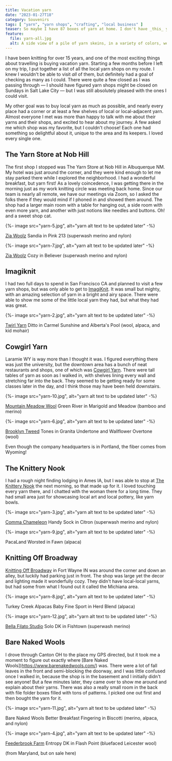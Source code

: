 ```yaml
---
title: Vacation yarn
date: "2023-01-27T18"
category: Souvenirs
tags: [ "yarn", "yarn shops", "crafting", "local business" ]
teaser: So maybe I have 87 boxes of yarn at home. I don't have _this_ yarn.
feature:
  file: yarn-all.jpg
  alt: A side view of a pile of yarn skeins, in a variety of colors, weights, and fibers. The pile includes 13 skeins and 2 cakes of yarn. The colors range from vibrant teals to muted tans, and the fibers include wool, alpaca, and more. They range in weight from fingering to aran. Each of the yarns is described in more detail in the blog post.
---
```


I have been knitting for over 15 years, and one of the most exciting things about travelling is buying vacation yarn. Starting a few months before I left on my trip, I put together a list of all the local yarn shops on my route. I knew I wouldn't be able to visit _all_ of them, but definitely had a goal of checking as many as I could. There were quite a few closed as I was passing through &#8212; I should have figured yarn shops might be closed on Sundays in Salt Lake City &#8212; but I was still absolutely pleased with the ones I could visit.

My other goal was to buy local yarn as much as possible, and nearly every place had a corner or at least a few shelves of local or local-adjacent yarn. Almost everyone I met was more than happy to talk with me about their yarns and their shops, and excited to hear about my journey. A few asked me which shop was my favorite, but I couldn't choose! Each one had something so delightful about it, unique to the area and its keepers. I loved every single one.

## The Yarn Store at Nob Hill

The first shop I stopped was The Yarn Store at Nob Hill in Albuquerque NM. My hotel was just around the corner, and they were kind enough to let me stay parked there while I explored the neighborhood. I had a wonderful breakfast, but yarn first! As a lovely coincedence, I was getting there in the morning just as my work knitting circle was meeting back home. Since our team is nearly all remote, we have our meetings via Zoom, so I asked the folks there if they would mind if I phoned in and showed them around. The shop had a larger main room with a table for hanging out, a side room with even more yarn, and another with just notions like needles and buttons. Oh! and a sweet shop cat.

{%- image src="yarn-5.jpg", alt="yarn alt text to be updated later" -%}

[Zia Woolz](https://www.ziawoolz.com/)
Sandia in Pink 213
(superwash merino and nylon)

{%- image src="yarn-7.jpg", alt="yarn alt text to be updated later" -%}

[Zia Woolz](https://www.ziawoolz.com/)
Cozy in Believer
(superwash merino and nylon)

## Imagiknit

I had two full days to spend in San Francisco CA and planned to visit a few yarn shops, but was only able to get to [ImagiKnit](https://imagiknit.com/). It was small but mighty, with an amazing selection of yarn in a bright and airy space. There were able to show me some of the little local yarn they had, but what they had was great.

{%- image src="yarn-2.jpg", alt="yarn alt text to be updated later" -%}

[Twirl Yarn](https://www.twirlyarn.com/)
Ditto in Carmel Sunshine and Alberta's Pool
(wool, alpaca, and kid mohair)

## Cowgirl Yarn

Laramie WY is way more than I thought it was. I figured everything there was just the university, but the downtown area has a bunch of neat restaurants and shops, one of which was [Cowgirl Yarn](https://cowgirlyarn.com/). There were tall tables of yarn as soon as I walked in, with shelves lining every wall and stretching far into the back. They seemed to be getting ready for some classes later in the day, and I think those may have been held downstairs.

{%- image src="yarn-10.jpg", alt="yarn alt text to be updated later" -%}

[Mountain Meadow Wool](https://mountainmeadowwool.com/)
Green River in Marigold and Meadow
(bamboo and merino)

{%- image src="yarn-6.jpg", alt="yarn alt text to be updated later" -%}

[Brooklyn Tweed](https://brooklyntweed.com/)
Tones in Granita Undertone and Wallflower Overtone
(wool)

Even though the company headquarters is in Portland, the fiber comes from Wyoming!

## The Knittery Nook

I had a rough night finding lodging in Ames IA, but I was able to stop at [The Knittery Nook](https://www.knitterynook.com/) the next morning, so that made up for it. I loved touching every yarn there, and I chatted with the woman there for a long time. They had small area just for showcasing local art and local pottery, like yarn bowls.

{%- image src="yarn-3.jpg", alt="yarn alt text to be updated later" -%}

[Comma Chameleon](https://commachameleonyarnco.com/)
Handy Sock in Citron
(superwash merino and nylon)

{%- image src="yarn-9.jpg", alt="yarn alt text to be updated later" -%}

PacaLand
Worsted in Fawn
(alpaca)

## Knitting Off Broadway

[Knitting Off Broadway](https://knitting-off-broadway.myshopify.com/) in Fort Wayne IN was around the corner and down an alley, but luckily had parking just in front. The shop was large yet the decor and lighting made it wonderfully cozy. They didn't have local-local yarns, but had some from what I found out it called the Michiana area.

{%- image src="yarn-8.jpg", alt="yarn alt text to be updated later" -%}

Turkey Creek Alpacas
Baby Fine Sport in Herd Blend
(alpaca)

{%- image src="yarn-12.jpg", alt="yarn alt text to be updated later" -%}

[Bella Filato Studio](https://bellafilatostudio.com/)
Solo DK in Fishtown
(superwash merino)

## Bare Naked Wools

I drove through Canton OH to the place my GPS directed, but it took me a moment to figure out exactly where [Bare Naked Wools])https://www.barenakedwools.com/) was. There were a lot of fall leaves in the front and semi-blocking the doorway, and I was little confused once I walked in, because the shop is in the basement and I initially didn't see anyone! But a few minutes later, they came over to show me around and explain about their yarns. There was also a really small room in the back with file folder boxes filled with tons of patterns. I picked one out first and then bought the yarn for it.

{%- image src="yarn-11.jpg", alt="yarn alt text to be updated later" -%}

Bare Naked Wools
Better Breakfast Fingering in Biscotti
(merino, alpaca, and nylon)

{%- image src="yarn-4.jpg", alt="yarn alt text to be updated later" -%}

[Feederbrook Farm](https://www.feederbrook.com/)
Entropy DK in Flash Point
(bluefaced Leicester wool)

(from Maryland, but on sale here)
